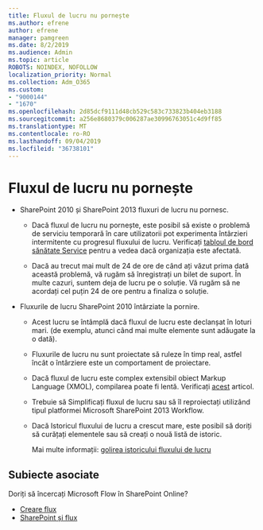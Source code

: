 ```yaml
---
title: Fluxul de lucru nu pornește
ms.author: efrene
author: efrene
manager: pamgreen
ms.date: 8/2/2019
ms.audience: Admin
ms.topic: article
ROBOTS: NOINDEX, NOFOLLOW
localization_priority: Normal
ms.collection: Adm_O365
ms.custom:
- "9000144"
- "1670"
ms.openlocfilehash: 2d85dcf9111d48cb529c583c733823b404eb3188
ms.sourcegitcommit: a256e8680379c006287ae30996763051c4d9ff85
ms.translationtype: MT
ms.contentlocale: ro-RO
ms.lasthandoff: 09/04/2019
ms.locfileid: "36738101"
---
```

# <a name="workflow-is-not-starting"></a>Fluxul de lucru nu pornește

- SharePoint 2010 și SharePoint 2013 fluxuri de lucru nu pornesc.

    - Dacă fluxul de lucru nu pornește, este posibil să existe o problemă de serviciu temporară în care utilizatorii pot experimenta întârzieri intermitente cu progresul fluxului de lucru. Verificați [tabloul de bord sănătate Service](https:/admin.microsoft.com/AdminPortal/Home#/servicehealth) pentru a vedea dacă organizația este afectată.

    - Dacă au trecut mai mult de 24 de ore de când ați văzut prima dată această problemă, vă rugăm să înregistrați un bilet de suport. În multe cazuri, suntem deja de lucru pe o soluție. Vă rugăm să ne acordați cel puțin 24 de ore pentru a finaliza o soluție.

- Fluxurile de lucru SharePoint 2010 întârziate la pornire.

    - Acest lucru se întâmplă dacă fluxul de lucru este declanșat în loturi mari. (de exemplu, atunci când mai multe elemente sunt adăugate la o dată).

    - Fluxurile de lucru nu sunt proiectate să ruleze în timp real, astfel încât o întârziere este un comportament de proiectare.

   -  Dacă fluxul de lucru este complex extensibil obiect Markup Language (XMOL), compilarea poate fi lentă. Verificați [acest](https://support.microsoft.com//kb/3043697) articol.

    - Trebuie să Simplificați fluxul de lucru sau să îl reproiectați utilizând tipul platformei Microsoft SharePoint 2013 Workflow.

    - Dacă Istoricul fluxului de lucru a crescut mare, este posibil să doriți să curățați elementele sau să creați o nouă listă de istoric.

        Mai multe informații: [golirea istoricului fluxului de lucru](https://blogs.technet.microsoft.com/marj/2015/08/07/sharepoint-2010-workflows-best-practice-purge-workflow-history-list-items/)


## <a name="related-topics"></a>Subiecte asociate
Doriți să încercați Microsoft Flow în SharePoint Online?
- [Creare flux](https://support.office.com/article/Create-a-flow-for-a-list-or-library-in-SharePoint-Online-or-OneDrive-for-Business-a9c3e03b-0654-46af-a254-20252e580d01) 
- [SharePoint și flux](https://flow.microsoft.com/blog/sharepoint-and-flow/) 


